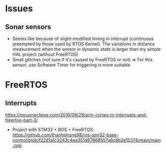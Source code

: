 # Issues
## Sonar sensors
- Seems like because of slight-modified timing in interrupt (continuous preempted by those used by RTOS Kernel). The variations in distance measurement when the sensor in dynamic state is larger than my simple HAL project (without FreeRTOS)
- Small glitches (not sure if it's caused by FreeRTOS or not)
=> For this sensor, use Software Timer for triggering is more suitable

# FreeRTOS
## Interrupts
https://mcuoneclipse.com/2016/08/28/arm-cortex-m-interrupts-and-freertos-part-3/
- Project with STM32 + ROS + FreeRTOS: https://github.com/thanhphong98/ros-stm32-base-control/blob/f22d1afc3243c4ea351d87868557a6c8b2e15374/main/main.cpp